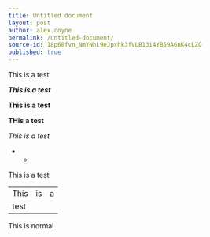 ```yaml
---
title: Untitled document
layout: post
author: alex.coyne
permalink: /untitled-document/
source-id: 18p68fvn_NmYNhL9eJpxhk3fVLB13i4YB59A6nK4cLZQ
published: true
---
```

This is a test

**_This is a test_**

**This is a test**

**THis a test**

*This is a test*

* *

This is a test

<table>
  <tr>
    <td>This</td>
    <td>is</td>
    <td>a</td>
  </tr>
  <tr>
    <td>test</td>
    <td></td>
    <td></td>
  </tr>
</table>


This is normal

